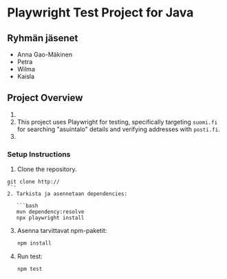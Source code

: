 # Playwright Test Project for Java

## Ryhmän jäsenet
- Anna Gao-Mäkinen
- Petra
- Wilma
- Kaisla

## Project Overview
1. 
2. This project uses Playwright for testing, specifically targeting `suomi.fi` for searching "asuintalo" details and verifying addresses with `posti.fi`.
3.

### Setup Instructions
1. Clone the repository.
```
git clone http://
``'
2. Tarkista ja asennetaan dependencies:

   ```bash
   mvn dependency:resolve
   npx playwright install
   ```
3. Asenna tarvittavat npm-paketit:

   ```bash
   npm install
   ```
4. Run test:

   ```bash
   npm test
   ```

